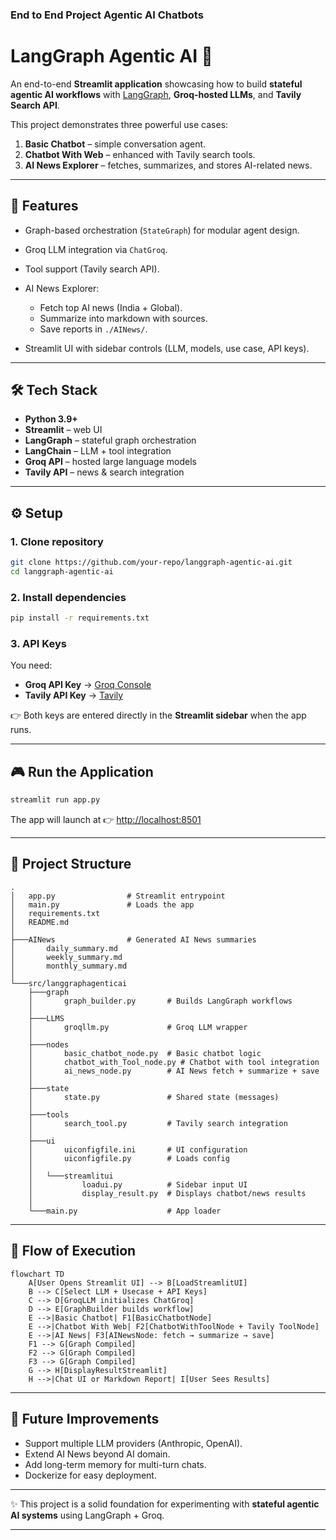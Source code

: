 ### End to End Project Agentic AI Chatbots
# LangGraph Agentic AI 🤖

An end-to-end **Streamlit application** showcasing how to build **stateful agentic AI workflows** with [LangGraph](https://python.langchain.com/docs/langgraph), **Groq-hosted LLMs**, and **Tavily Search API**.

This project demonstrates three powerful use cases:

1. **Basic Chatbot** – simple conversation agent.
2. **Chatbot With Web** – enhanced with Tavily search tools.
3. **AI News Explorer** – fetches, summarizes, and stores AI-related news.

---

## 🚀 Features

* Graph-based orchestration (`StateGraph`) for modular agent design.
* Groq LLM integration via `ChatGroq`.
* Tool support (Tavily search API).
* AI News Explorer:

  * Fetch top AI news (India + Global).
  * Summarize into markdown with sources.
  * Save reports in `./AINews/`.
* Streamlit UI with sidebar controls (LLM, models, use case, API keys).

---

## 🛠️ Tech Stack

* **Python 3.9+**
* **Streamlit** – web UI
* **LangGraph** – stateful graph orchestration
* **LangChain** – LLM + tool integration
* **Groq API** – hosted large language models
* **Tavily API** – news & search integration

---

## ⚙️ Setup

### 1. Clone repository

```bash
git clone https://github.com/your-repo/langgraph-agentic-ai.git
cd langgraph-agentic-ai
```

### 2. Install dependencies

```bash
pip install -r requirements.txt
```

### 3. API Keys

You need:

* **Groq API Key** → [Groq Console](https://console.groq.com/keys)
* **Tavily API Key** → [Tavily](https://app.tavily.com/home)

👉 Both keys are entered directly in the **Streamlit sidebar** when the app runs.

---

## 🎮 Run the Application

```bash
streamlit run app.py
```

The app will launch at 👉 [http://localhost:8501](http://localhost:8501)

---

## 📂 Project Structure

```
.
│   app.py                # Streamlit entrypoint
│   main.py               # Loads the app
│   requirements.txt      
│   README.md
│
├───AINews                # Generated AI News summaries
│       daily_summary.md
│       weekly_summary.md
│       monthly_summary.md
│
└───src/langgraphagenticai
    ├───graph
    │       graph_builder.py       # Builds LangGraph workflows
    │
    ├───LLMS
    │       groqllm.py             # Groq LLM wrapper
    │
    ├───nodes
    │       basic_chatbot_node.py  # Basic chatbot logic
    │       chatbot_with_Tool_node.py # Chatbot with tool integration
    │       ai_news_node.py        # AI News fetch + summarize + save
    │
    ├───state
    │       state.py               # Shared state (messages)
    │
    ├───tools
    │       search_tool.py         # Tavily search integration
    │
    ├───ui
    │       uiconfigfile.ini       # UI configuration
    │       uiconfigfile.py        # Loads config
    │
    │   └───streamlitui
    │           loadui.py          # Sidebar input UI
    │           display_result.py  # Displays chatbot/news results
    │
    └───main.py                    # App loader
```

---

## 🔄 Flow of Execution

```mermaid
flowchart TD
    A[User Opens Streamlit UI] --> B[LoadStreamlitUI]
    B --> C[Select LLM + Usecase + API Keys]
    C --> D[GroqLLM initializes ChatGroq]
    D --> E[GraphBuilder builds workflow]
    E -->|Basic Chatbot| F1[BasicChatbotNode]
    E -->|Chatbot With Web| F2[ChatbotWithToolNode + Tavily ToolNode]
    E -->|AI News| F3[AINewsNode: fetch → summarize → save]
    F1 --> G[Graph Compiled]
    F2 --> G[Graph Compiled]
    F3 --> G[Graph Compiled]
    G --> H[DisplayResultStreamlit]
    H -->|Chat UI or Markdown Report| I[User Sees Results]
```

---

## 📌 Future Improvements

* Support multiple LLM providers (Anthropic, OpenAI).
* Extend AI News beyond AI domain.
* Add long-term memory for multi-turn chats.
* Dockerize for easy deployment.

---

✨ This project is a solid foundation for experimenting with **stateful agentic AI systems** using LangGraph + Groq.

---
